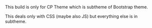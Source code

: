This build is only for CP Theme which is subtheme of Bootstrap theme.

This deals only with CSS (maybe also JS) but everything else is in subtheme.
